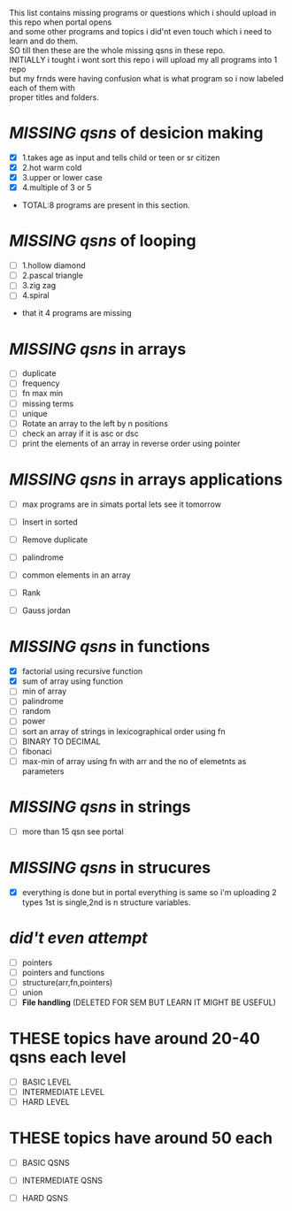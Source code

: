 This list contains missing programs or questions which i should upload in this repo when portal opens\
and some other programs and topics i did'nt even touch which i need to learn and do them.\
SO till then these are the whole missing qsns in these repo.\
INITIALLY i tought i wont sort this repo i will upload my all programs into 1 repo\
but my frnds were having confusion what is what program so i now labeled each of them with\
proper titles and folders.

# ***MISSING qsns*** of desicion making 
- [x] 1.takes age as input and tells child or teen or sr citizen
- [x] 2.hot warm cold
- [x] 3.upper or lower case
- [x] 4.multiple of 3 or 5

- TOTAL:8 programs are present in this section.


# ***MISSING qsns*** of looping
- [ ] 1.hollow diamond
- [ ] 2.pascal triangle
- [ ] 3.zig zag
- [ ] 4.spiral
- that it 4 programs are missing

# ***MISSING qsns*** in arrays
- [ ] duplicate
- [ ] frequency
- [ ] fn max min
- [ ] missing terms
- [ ] unique
- [ ] Rotate an array to the left by n positions
- [ ] check an array if it is asc or dsc
- [ ] print the elements of an array in reverse order using pointer

# ***MISSING qsns***  in arrays applications
- [ ] max programs are in simats portal lets see it tomorrow
- [ ] Insert in sorted
- [ ] Remove duplicate
- [ ] palindrome
- [ ] common elements in an array
- [ ] Rank
- [ ] Gauss jordan


# ***MISSING qsns*** in functions
- [x] factorial using recursive function
- [x] sum of array using function
- [ ] min of array 
- [ ] palindrome
- [ ] random
- [ ] power
- [ ] sort an array of strings in lexicographical order using fn
- [ ] BINARY TO DECIMAL
- [ ] fibonaci
- [ ] max-min of array using fn with arr and the no of elemetnts as parameters

# ***MISSING qsns***  in strings
- [ ] more than 15 qsn see portal

# ***MISSING qsns***  in strucures
- [x] everything is done but in portal 
everything is same so i'm uploading 2 types 1st is single,2nd is n structure variables.

# ***did't even attempt***
- [ ] pointers
- [ ] pointers and functions
- [ ] structure(arr,fn,pointers)
- [ ] union
- [ ] **File handling** (DELETED FOR SEM BUT LEARN IT MIGHT BE USEFUL)
# THESE topics have around 20-40 qsns each level
- [ ] BASIC LEVEL
- [ ] INTERMEDIATE LEVEL
- [ ] HARD LEVEL

# THESE topics have around 50 each
- [ ] BASIC QSNS
- [ ] INTERMEDIATE QSNS
- [ ] HARD QSNS



